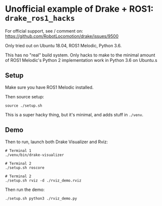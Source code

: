 # Unofficial example of Drake + ROS1: `drake_ros1_hacks`

For official support, see / comment on:
https://github.com/RobotLocomotion/drake/issues/9500

Only tried out on Ubuntu 18.04, ROS1 Melodic, Python 3.6.

This has no "real" build system. Only hacks to make to the minimal amount of
ROS1 Melodic's Python 2 implementation work in Python 3.6 on Ubuntu.s

## Setup

Make sure you have ROS1 Melodic installed.

Then source setup:

    source ./setup.sh

This is a super hacky thing, but it's minimal, and adds stuff in `./venv`.

## Demo

Then to run, launch both Drake Visualizer and Rviz:

    # Terminal 1
    ./venv/bin/drake-visualizer

    # Terminal 2
    ./setup.sh roscore

    # Terminal 2
    ./setup.sh rviz -d ./rviz_demo.rviz

Then run the demo:

    ./setup.sh python3 ./rviz_demo.py
